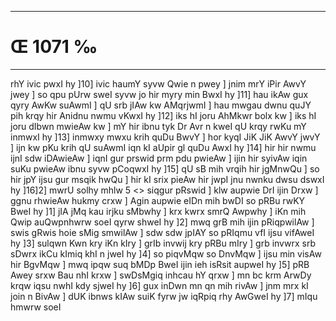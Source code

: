 ___
# Œ 1071 ‰
---
rhY ivic pwxI hy ]10] ivic haumY syvw Qwie n pwey ] jnim mrY iPir
AwvY jwey ] so qpu pUrw sweI syvw jo hir myry min BwxI hy ]11] hau ikAw
gux qyry AwKw suAwmI ] qU srb jIAw kw AMqrjwmI ] hau mwgau dwnu quJY
pih krqy hir Anidnu nwmu vKwxI hy ]12] iks hI joru AhMkwr bolx kw
] iks hI joru dIbwn mwieAw kw ] mY hir ibnu tyk Dr Avr n kweI qU
krqy rwKu mY inmwxI hy ]13] inmwxy mwxu krih quDu BwvY ] hor kyqI JiK
JiK AwvY jwvY ] ijn kw pKu krih qU suAwmI iqn kI aUpir gl quDu AwxI
hy ]14] hir hir nwmu ijnI sdw iDAwieAw ] iqnI gur prswid prm pdu
pwieAw ] ijin hir syivAw iqin suKu pwieAw ibnu syvw pCoqwxI hy ]15]
qU sB mih vrqih hir jgMnwQu ] so hir jpY ijsu gur msqik hwQu ] hir
kI srix pieAw hir jwpI jnu nwnku dwsu dswxI hy ]16]2]
mwrU solhy mhlw 5
<> siqgur pRswid ]
klw aupwie DrI ijin Drxw ] ggnu rhwieAw hukmy crxw ] Agin
aupwie eIDn mih bwDI so pRBu rwKY BweI hy ]1] jIA jMq kau irjku sMbwhy
] krx kwrx smrQ Awpwhy ] iKn mih Qwip auQwpnhwrw soeI qyrw shweI
hy ]2] mwq grB mih ijin pRiqpwilAw ] swis gRwis hoie sMig smwilAw
] sdw sdw jpIAY so pRIqmu vfI ijsu vifAweI hy ]3] sulqwn Kwn kry
iKn kIry ] grIb invwij kry pRBu mIry ] grb invwrx srb sDwrx ikCu
kImiq khI n jweI hy ]4] so piqvMqw so DnvMqw ] ijsu min visAw hir
BgvMqw ] mwq ipqw suq bMDp BweI ijin ieh isRsit aupweI hy ]5] pRB
Awey srxw Bau nhI krxw ] swDsMgiq inhcau hY qrxw ] mn bc krm
ArwDy krqw iqsu nwhI kdy sjweI hy ]6] gux inDwn mn qn mih rivAw
] jnm mrx kI join n BivAw ] dUK ibnws kIAw suiK fyrw jw iqRpiq rhy
AwGweI hy ]7] mIqu hmwrw soeI
####

